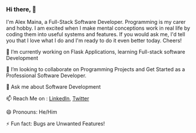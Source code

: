 ### Hi there, 👋

I'm Alex Maina, a Full-Stack Software Developer. Programming is my carer and hobby. I am excited when I make mental conceptions work in real life by coding them into useful systems and features.
If you would ask me, I'd tell you that I love what I do and I'm ready to do it even better today.
                        Cheers!

 🔭 I’m currently working on Flask Applications, learning Full-stack software Development
 
 👯 I’m looking to collaborate on Programming Projects and Get Started as a Professional Software Developer.
 
 💬 Ask me about Software Development
 
 📫 Reach Me on : 
  [LinkedIn](https://www.linkedin.com/in/alex-m-maina/), [Twitter](https://twitter.com/MainaAlexM)
 
 😄 Pronouns: He/Him
 
 ⚡ Fun fact: Bugs are Unwanted Features!
 
  
 
  
